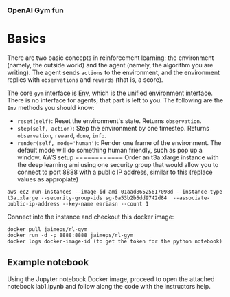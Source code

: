 ### OpenAI Gym fun

Basics
======

There are two basic concepts in reinforcement learning: the
environment (namely, the outside world) and the agent (namely, the
algorithm you are writing). The agent sends `actions` to the
environment, and the environment replies with `observations` and
`rewards` (that is, a score).

The core `gym` interface is [Env](https://github.com/openai/gym/blob/master/gym/core.py), which is
the unified environment interface. There is no interface for agents;
that part is left to you. The following are the ``Env`` methods you
should know:

- `reset(self)`: Reset the environment's state. Returns `observation`.
- `step(self, action)`: Step the environment by one timestep. Returns `observation`, `reward`, `done`, `info`.
- `render(self, mode='human')`: Render one frame of the environment. The default mode will do something human friendly, such as pop up a window. 
AWS setup
============
Order an t3a.xlarge instance with the deep learning ami using one security group that would allow you to connect to port 8888 with a public IP address, similar to this (replace values as appropiate)

```
aws ec2 run-instances --image-id ami-01aad86525617098d --instance-type t3a.xlarge --security-group-ids sg-0a53b2b5dd9742d84  --associate-public-ip-address --key-name eariasn --count 1
```
Connect into the instance and checkout this docker image:

```
docker pull jaimeps/rl-gym
docker run -d -p 8888:8888 jaimeps/rl-gym
docker logs docker-image-id (to get the token for the python notebook)
```

## Example notebook

Using the Jupyter notebook Docker image, proceed to open the attached notebook lab1.ipynb and follow along the code with the instructors help.


